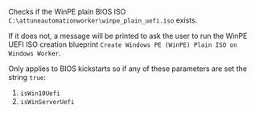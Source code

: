 Checks if the WinPE plain BIOS ISO `C:\attuneautomationworker\winpe_plain_uefi.iso` exists.

If it does not, a message will be printed to ask the user to run the WinPE UEFI ISO creation blueprint `Create Windows PE (WinPE) Plain ISO on Windows Worker`.

Only applies to BIOS kickstarts so if any of these parameters are set the string `true`:

1. `isWin10Uefi`
2. `isWinServerUefi`